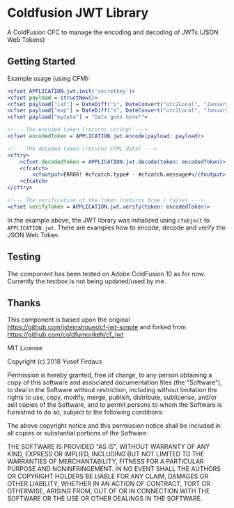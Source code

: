 # Coldfusion JWT Library

A ColdFusion CFC to manage the encoding and decoding of JWTs (JSON Web Tokens)

## Getting Started

Example usage (using CFM):

```coldfusion
<cfset APPLICATION.jwt.init('secretkey')>
<cfset payload = structNew()>
<cfset payload["iat"] = DateDiff("s", DateConvert("utc2Local", "January 1 1970 00:00"), now())>
<cfset payload["exp"] = DateDiff("s", DateConvert("utc2Local", "January 1 1970 00:00"), dateAdd('s', 15, now()))>
<cfset payload["mydata"] = "Data goes here!">

<!--- The encoded token (returns string) --->
<cfset encodedToken = APPLICATION.jwt.encode(payload: payload)>

<!--- The decoded token (returns CFML data) --->
<cftry>
    <cfset decodedToken = APPLICATION.jwt.decode(token: encodedToken)>
    <cfcatch>
        <cfoutput>ERROR! #cfcatch.type# - #cfcatch.message#</cfoutput>
    <cfcatch>
</cftry>

<!--- The verification of the token (returns true / false) --->
<cfset verifyToken = APPLICATION.jwt.verify(token: encodedToken)>
```

In the example above, the JWT library was initialized using `cfobject` to `APPLICATION.jwt`. There are examples how to encode, decode and verify the JSON Web Token.

Testing
----------------
The component has been tested on Adobe ColdFusion 10 as for now. Currently the testbox is not being updated/used by me.


Thanks
----------------

This component is based upon the original https://github.com/jsteinshouer/cf-jwt-simple and forked from https://github.com/coldfumonkeh/cf_jwt


MIT License

Copyright (c) 2018 Yusof Firdaus

Permission is hereby granted, free of charge, to any person obtaining a copy
of this software and associated documentation files (the "Software"), to deal
in the Software without restriction, including without limitation the rights
to use, copy, modify, merge, publish, distribute, sublicense, and/or sell
copies of the Software, and to permit persons to whom the Software is
furnished to do so, subject to the following conditions:

The above copyright notice and this permission notice shall be included in all
copies or substantial portions of the Software.

THE SOFTWARE IS PROVIDED "AS IS", WITHOUT WARRANTY OF ANY KIND, EXPRESS OR
IMPLIED, INCLUDING BUT NOT LIMITED TO THE WARRANTIES OF MERCHANTABILITY,
FITNESS FOR A PARTICULAR PURPOSE AND NONINFRINGEMENT. IN NO EVENT SHALL THE
AUTHORS OR COPYRIGHT HOLDERS BE LIABLE FOR ANY CLAIM, DAMAGES OR OTHER
LIABILITY, WHETHER IN AN ACTION OF CONTRACT, TORT OR OTHERWISE, ARISING FROM,
OUT OF OR IN CONNECTION WITH THE SOFTWARE OR THE USE OR OTHER DEALINGS IN THE
SOFTWARE.
